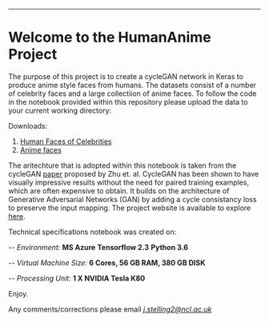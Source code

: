 ___
# Welcome to the HumanAnime Project

The purpose of this project is to create a cycleGAN network in Keras to produce anime style faces from humans. The datasets consist of a number of celebrity faces and a large collectiion of anime faces. To follow the code in the notebook provided within this repository please upload the data to your current working directory:

Downloads:
1. [Human Faces of Celebrities](http://homepages.cs.ncl.ac.uk/stephen.mcgough/Teaching/PubFig.zip)
2. [Anime faces](http://homepages.cs.ncl.ac.uk/stephen.mcgough/Teaching/anime.zip)

The aritechture that is adopted within this notebook is taken from the cycleGAN [paper](https://arxiv.org/pdf/1703.10593.pdf) proposed by Zhu et. al. CycleGAN has been shown to have visually impressive results without the need for paired training examples, which are often expensive to obtain. It builds on the architecture of Generative Adversarial Networks (GAN) by adding a cycle consistancy loss to preserve the input mapping. The project website is available to explore [here](https://junyanz.github.io/CycleGAN/).    



Technical specifications notebook was created on:

-- *Environment:*  **MS Azure** **Tensorflow 2.3** **Python 3.6**

-- *Virtual Machine Size:*  **6 Cores, 56 GB RAM, 380 GB DISK**

-- *Processing Unit:*  **1 X NVIDIA Tesla K80**



Enjoy.

Any comments/corrections please email *j.stelling2@ncl.ac.uk*
